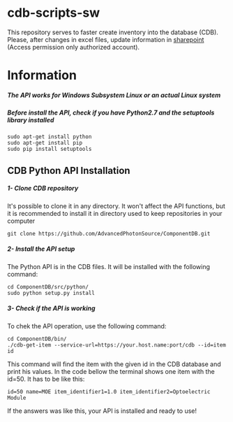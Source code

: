 # cdb-scripts-sw
This repository serves to faster create inventory into the database (CDB).
Please, after changes in excel files, update information in [sharepoint](https://cnpemcamp.sharepoint.com/sites/sei) (Access permission only authorized account).

# Information

##### The API works for Windows Subsystem Linux or an actual Linux system

##### Before install the API, check if you have Python2.7 and the setuptools library installed
```
sudo apt-get install python
sudo apt-get install pip
sudo pip install setuptools
```

## CDB Python API Installation

##### 1- Clone CDB repository

It's possible to clone it in any directory. It won't affect the API functions, but it is recommended to install it in directory used to keep repositories in your computer
```
git clone https://github.com/AdvancedPhotonSource/ComponentDB.git
```

##### 2- Install the API setup

The Python API is in the CDB files. It will be installed with the following command:
```
cd ComponentDB/src/python/
sudo python setup.py install
```

##### 3- Check if the API is working
To chek the API operation, use the following command:
```
cd ComponentDB/bin/
./cdb-get-item --service-url=https://your.host.name:port/cdb --id=item id
```

This command will find the item with the given id in the CDB database and print his values. In the code bellow the terminal shows one item with the id=50. It has to be like this:
```
id=50 name=MOE item_identifier1=1.0 item_identifier2=Optoelectric Module
```

If the answers was like this, your API is installed and ready to use!
